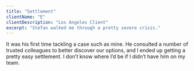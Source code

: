 ```yaml
---
title: "Settlement"
clientName: "E"
clientDescription: "Los Angeles Client"
excerpt: "Stefan walked me through a pretty severe crisis."
---
```


It was his first time tackling a case such as mine. He consulted a
number of trusted colleagues to better discover our options, and I
ended up getting a pretty easy settlement. I don’t know where I’d be
if I didn’t have him on my team.
